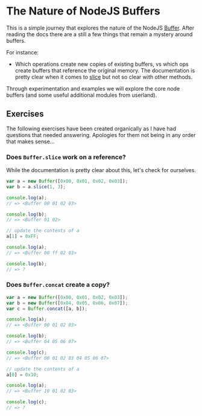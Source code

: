 # The Nature of NodeJS Buffers

This is a simple journey that explores the nature of the NodeJS
[Buffer](http://nodejs.org/api/buffer.html).  After reading the docs there
are a still a few things that remain a mystery around buffers.

For instance:

- Which operations create new copies of existing buffers, vs which ops
  create buffers that reference the original memory.  The documentation is
  pretty clear when it comes to
  [slice](http://nodejs.org/api/buffer.html#buffer_buf_slice_start_end)
  but not so clear with other methods.

Through experimentation and examples we will explore the core node
buffers (and some useful additional modules from userland).

## Exercises

The following exercises have been created organically as I have had
questions that needed answering.  Apologies for them not being in any
order that makes sense...

### Does `Buffer.slice` work on a reference?

While the documentation is pretty clear about this, let's check for
ourselves.

```js
var a = new Buffer([0x00, 0x01, 0x02, 0x03]);
var b = a.slice(1, 3);

console.log(a);
// => <Buffer 00 01 02 03>

console.log(b);
// => <Buffer 01 02>

// update the contents of a
a[1] = 0xFF;

console.log(a);
// => <Buffer 00 ff 02 03>

console.log(b);
// => ?
```

### Does `Buffer.concat` create a copy?

```js
var a = new Buffer([0x00, 0x01, 0x02, 0x03]);
var b = new Buffer([0x04, 0x05, 0x06, 0x07]);
var c = Buffer.concat([a, b]);

console.log(a);
// => <Buffer 00 01 02 03>

console.log(b);
// => <Buffer 04 05 06 07>

console.log(c);
// => <Buffer 00 01 02 03 04 05 06 07>

// update the contents of a
a[0] = 0x10;

console.log(a);
// => <Buffer 10 01 02 03>

console.log(c);
// => ?
```
